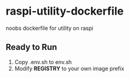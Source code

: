 # raspi-utility-dockerfile
noobs dockerfile for utility on raspi

## Ready to Run
1. Copy .env.sh to env.sh
2. Modify **REGISTRY** to your own image prefix



